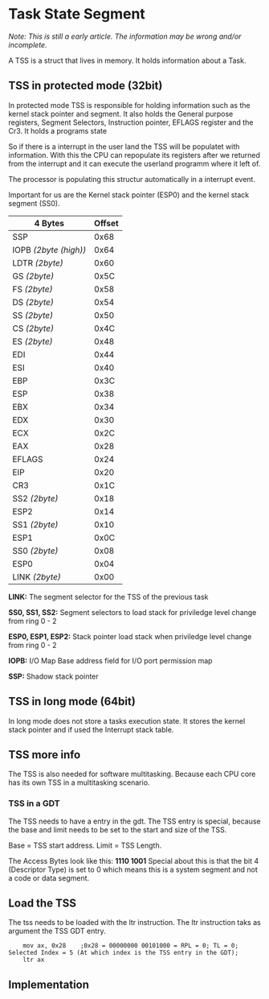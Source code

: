 # Task State Segment
*Note: This is still a early article. The information may be wrong and/or incomplete.*

A TSS is a struct that lives in memory. It holds information about a Task.

## TSS in protected mode (32bit)
In protected mode TSS is responsible for holding information such as the kernel stack pointer and segment.
It also holds the General purpose registers, Segment Selectors, Instruction pointer, EFLAGS register and the Cr3. It holds a programs state

So if there is a interrupt in the user land the TSS will be populatet with information. With this the CPU can repopulate its registers after we returned from the interrupt and it can execute the userland programm where it left of.

The processor is populating this structur automatically in a interrupt event.

Important for us are the Kernel stack pointer (ESP0) and the kernel stack segment (SS0). 

| 4 Bytes | Offset |
| ------ | ------ | 
| SSP | 0x68 |
| IOPB *(2byte (high))* | 0x64 |
| LDTR *(2byte)* | 0x60 |
| GS *(2byte)* | 0x5C |
| FS *(2byte)* | 0x58 |
| DS *(2byte)* | 0x54 |
| SS *(2byte)* | 0x50 |
| CS *(2byte)* | 0x4C |
| ES *(2byte)* | 0x48 |
| EDI | 0x44 |
| ESI | 0x40 |
| EBP | 0x3C |
| ESP | 0x38 |
| EBX | 0x34 |
| EDX | 0x30 |
| ECX | 0x2C |
| EAX | 0x28 |
| EFLAGS | 0x24 |
| EIP | 0x20 |
| CR3 | 0x1C |
| SS2 *(2byte)* | 0x18 |
| ESP2 | 0x14 |
| SS1 *(2byte)* | 0x10 |
| ESP1 | 0x0C |
| SS0 *(2byte)* | 0x08 |
| ESP0 | 0x04 |
| LINK *(2byte)* | 0x00 |

**LINK:** The segment selector for the TSS of the previous task

**SS0, SS1, SS2:** Segment selectors to load stack for priviledge level change from ring 0 - 2

**ESP0, ESP1, ESP2:** Stack pointer load stack when priviledge level change from ring 0 - 2

**IOPB:** I/O Map Base address field for I/O port permission map

**SSP:** Shadow stack pointer

## TSS in long mode (64bit)
In long mode does not store a tasks execution state. It stores the kernel stack pointer and if used the Interrupt stack table.

## TSS more info
The TSS is also needed for software multitasking. Because each CPU core has its own TSS in a multitasking scenario.

### TSS in a GDT
The TSS needs to have a entry in the gdt. The TSS entry is special, because the base and limit needs to be set to the start and size of the TSS.

Base = TSS start address.
Limit = TSS Length.

The Access Bytes look like this: **1110 1001** 
Special about this is that the bit 4 (Descriptor Type) is set to 0 which means this is a system segment and not a code or data segment.

## Load the TSS
The tss needs to be loaded with the ltr instruction. The ltr instruction taks as argument the TSS GDT entry.
``` assembly
    mov ax, 0x28 	;0x28 = 00000000 00101000 = RPL = 0; TL = 0; Selected Index = 5 (At which index is the TSS entry in the GDT);
    ltr ax
```

## Implementation  